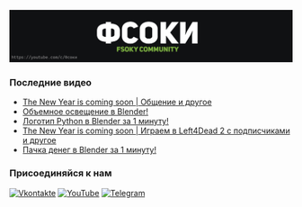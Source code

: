 [![Header](https://github.com/Fsoky/Fsoky/blob/main/assets/header-github.jpg)](https://youtube.com/c/Фсоки)

### Последние видео
<!-- YOUTUBE:START -->
- [The New Year is coming soon | Общение и другое](https://www.youtube.com/watch?v=VahOK9rlHGw)
- [Объемное освещение в Blender!](https://www.youtube.com/watch?v=HIzCyCH8rSI)
- [Логотип Python в Blender за 1 минуту!](https://www.youtube.com/watch?v=l9Uoh80T2d4)
- [The New Year is coming soon | Играем в Left4Dead 2 с подписчиками и другое](https://www.youtube.com/watch?v=QTZiyZQOf2w)
- [Пачка денег в Blender за 1 минуту!](https://www.youtube.com/watch?v=Vd9pdqMc6dA)
<!-- YOUTUBE:END -->

### Присоединяйся к нам
[![Vkontakte](https://img.shields.io/badge/Vkontakte-black?style=for-the-badge&logo=VK)](https://vk.com/fsoky)
[![YouTube](https://img.shields.io/badge/YouTube-red?style=for-the-badge&logo=YouTube)](https://youtube.com/c/Фсоки)
[![Telegram](https://img.shields.io/badge/Telegram-blue?style=for-the-badge&logo=Telegram)](https://t.me/fsokycommunity)
